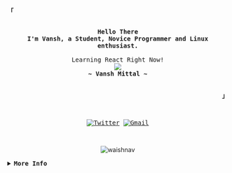 <!--
<!-- Inspiration https://github.com/rxyhn -->
<!-- Profile -->
<p align="left"><strong><samp>「</samp></strong></p>
    <p align="center">
      <samp><br>
            <b>
            Hello There
        <br>
            I'm Vansh, a Student, Novice Programmer and Linux enthusiast.
            </b>
        <br>
        <br>
           Learning React Right Now!
          </b>
        <br>
          <image src="https://readme-typing-svg.herokuapp.com?font=JetBrains+Nerd+Font&size=17&duration=3000&lines=I+learn+stuff+by+making+smth+out+of+it+;yet+It's+a+painful+method+to+learn+smth">
        <br>
            <b>
            ~ Vansh Mittal ~
            </b>
        <br>
      </samp>
      <br>
    </p>
<p align="right">
<strong><samp>」</samp></strong></p>
<br>

<p align="center">
    <samp>
        <a href="https://twitter.com/mittalvansh_11" target="_blank"><img alt="Twitter" src="https://img.shields.io/badge/Twitter-1DA1F2?style=for-the-badge&logo=twitter&logoColor=white"></a>
        <a href="mailto:mittalvansh69@gmail.com" target="_blank"><img alt="Gmail" src="https://img.shields.io/badge/Gmail-D14836?style=for-the-badge&logo=gmail&logoColor=white"></a>
      </samp>
</p>
<br>

<p align="center">
<img src="https://komarev.com/ghpvc/?username=mittalvansh&label=Profile+Views&color=2E3440" alt="waishnav"/>
</p>

<details align="centre">
<summary><samp><b>More Info</b></samp></summary>

<!-- Github Stats -->
  <div align="center">
  <table>
    <tr>
      <td><a href="#--------"><img height="137px" align="center" alt="GitHub Stats" src="https://github-readme-stats.vercel.app/api?username=mittalvansh&show_icons=true&include_all_commits=true&count_private=true&hide=issues&hide_border=true&theme=light"/></a></td>
      <td><a href="#--------"><img height="137px" align="center" alt="Top Language" src="https://github-readme-stats.vercel.app/api/top-langs/?username=mittalvansh&layout=compact&hide_border=true&theme=light"/></a></td>
    </tr>
  </table>
  </div>

  <p align="left">
    <b>Note:</b> Top languages is only a metric of the languages my public code consists of and doesn't reflect experience or skill level. Additionally, many of the smaller projects I created while learning a new tech stack are not posted. 
  </p>
  <br/>
</div>
    </samp>
</p>
</details>
